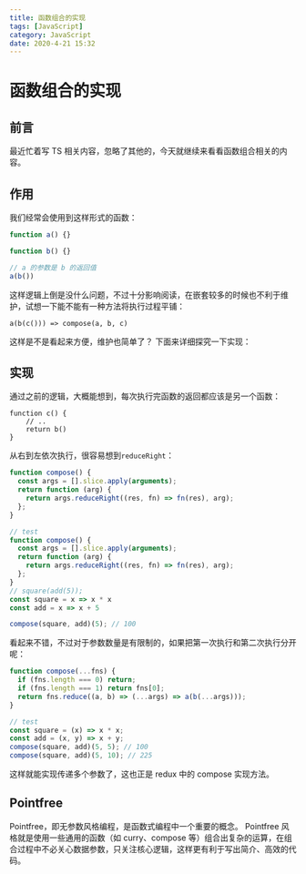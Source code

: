 ```yaml
---
title: 函数组合的实现
tags: [JavaScript]
category: JavaScript
date: 2020-4-21 15:32
---
```

# 函数组合的实现

## 前言
最近忙着写 TS 相关内容，忽略了其他的，今天就继续来看看函数组合相关的内容。

## 作用
我们经常会使用到这样形式的函数：
```javascript
function a() {}

function b() {}

// a 的参数是 b 的返回值
a(b())
```
这样逻辑上倒是没什么问题，不过十分影响阅读，在嵌套较多的时候也不利于维护，试想一下能不能有一种方法将执行过程平铺：
```
a(b(c())) => compose(a, b, c)
```
这样是不是看起来方便，维护也简单了？
下面来详细探究一下实现：

## 实现
通过之前的逻辑，大概能想到，每次执行完函数的返回都应该是另一个函数：
```
function c() {
    // ..
    return b()
}
```

从右到左依次执行，很容易想到`reduceRight`：
```javascript
function compose() {
  const args = [].slice.apply(arguments);
  return function (arg) {
    return args.reduceRight((res, fn) => fn(res), arg);
  };
}

// test
function compose() {
  const args = [].slice.apply(arguments);
  return function (arg) {
    return args.reduceRight((res, fn) => fn(res), arg);
  };
}
// square(add(5));
const square = x => x * x
const add = x => x + 5

compose(square, add)(5); // 100
```
看起来不错，不过对于参数数量是有限制的，如果把第一次执行和第二次执行分开呢：
```javascript
function compose(...fns) {
  if (fns.length === 0) return;
  if (fns.length === 1) return fns[0];
  return fns.reduce((a, b) => (...args) => a(b(...args)));
}

// test
const square = (x) => x * x;
const add = (x, y) => x + y;
compose(square, add)(5, 5); // 100
compose(square, add)(5, 10); // 225
```

这样就能实现传递多个参数了，这也正是 redux 中的 compose 实现方法。

## Pointfree
Pointfree，即无参数风格编程，是函数式编程中一个重要的概念。
Pointfree 风格就是使用一些通用的函数（如 curry、compose 等）组合出复杂的运算，在组合过程中不必关心数据参数，只关注核心逻辑，这样更有利于写出简介、高效的代码。
